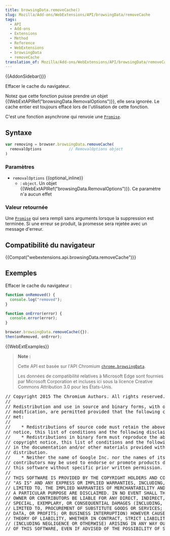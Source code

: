 ```yaml
---
title: browsingData.removeCache()
slug: Mozilla/Add-ons/WebExtensions/API/browsingData/removeCache
tags:
  - API
  - Add-ons
  - Extensions
  - Method
  - Reference
  - WebExtensions
  - browsingData
  - removeCache
translation_of: Mozilla/Add-ons/WebExtensions/API/browsingData/removeCache
---
```

{{AddonSidebar()}}

Effacer le cache du navigateur.

Notez que cette fonction puisse prendre un objet  {{WebExtAPIRef("browsingData.RemovalOptions")}}, elle sera ignorée. Le cache entier est toujours effacé lors de l'utilisation de cette fonction.

C'est une fonction asynchrone qui renvoie une [`Promise`](/fr/docs/Web/JavaScript/Reference/Objets_globaux/Promise).

## Syntaxe

```js
var removing = browser.browsingData.removeCache(
  removalOptions            // RemovalOptions object
)
```

### Paramètres

- `removalOptions` {{optional_inline}}
  - : `object`. Un objet {{WebExtAPIRef("browsingData.RemovalOptions")}}. Ce paramètre n'a aucun effet

### Valeur retournée

Une [`Promise`](/fr/docs/Web/JavaScript/Reference/Objets_globaux/Promise) qui sera rempli sans arguments lorsque la suppression est terminée. Si une erreur se produit, la promesse sera rejetée avec un message d'erreur.

## Compatibilité du navigateur

{{Compat("webextensions.api.browsingData.removeCache")}}

## Exemples

Effacer le cache du navigateur :

```js
function onRemoved() {
  console.log("removed");
}

function onError(error) {
  console.error(error);
}

browser.browsingData.removeCache({}).
then(onRemoved, onError);
```

{{WebExtExamples}}

> **Note :**
>
> Cette API est basée sur l'API Chromium [`chrome.browsingData`](https://developer.chrome.com/extensions/browsingData).
>
> Les données de compatibilité relatives à Microsoft Edge sont fournies par Microsoft Corporation et incluses ici sous la licence Creative Commons Attribution 3.0 pour les États-Unis.

<div class="hidden"><pre>// Copyright 2015 The Chromium Authors. All rights reserved.
//
// Redistribution and use in source and binary forms, with or without
// modification, are permitted provided that the following conditions are
// met:
//
//    * Redistributions of source code must retain the above copyright
// notice, this list of conditions and the following disclaimer.
//    * Redistributions in binary form must reproduce the above
// copyright notice, this list of conditions and the following disclaimer
// in the documentation and/or other materials provided with the
// distribution.
//    * Neither the name of Google Inc. nor the names of its
// contributors may be used to endorse or promote products derived from
// this software without specific prior written permission.
//
// THIS SOFTWARE IS PROVIDED BY THE COPYRIGHT HOLDERS AND CONTRIBUTORS
// "AS IS" AND ANY EXPRESS OR IMPLIED WARRANTIES, INCLUDING, BUT NOT
// LIMITED TO, THE IMPLIED WARRANTIES OF MERCHANTABILITY AND FITNESS FOR
// A PARTICULAR PURPOSE ARE DISCLAIMED. IN NO EVENT SHALL THE COPYRIGHT
// OWNER OR CONTRIBUTORS BE LIABLE FOR ANY DIRECT, INDIRECT, INCIDENTAL,
// SPECIAL, EXEMPLARY, OR CONSEQUENTIAL DAMAGES (INCLUDING, BUT NOT
// LIMITED TO, PROCUREMENT OF SUBSTITUTE GOODS OR SERVICES; LOSS OF USE,
// DATA, OR PROFITS; OR BUSINESS INTERRUPTION) HOWEVER CAUSED AND ON ANY
// THEORY OF LIABILITY, WHETHER IN CONTRACT, STRICT LIABILITY, OR TORT
// (INCLUDING NEGLIGENCE OR OTHERWISE) ARISING IN ANY WAY OUT OF THE USE
// OF THIS SOFTWARE, EVEN IF ADVISED OF THE POSSIBILITY OF SUCH DAMAGE.
</pre></div>
